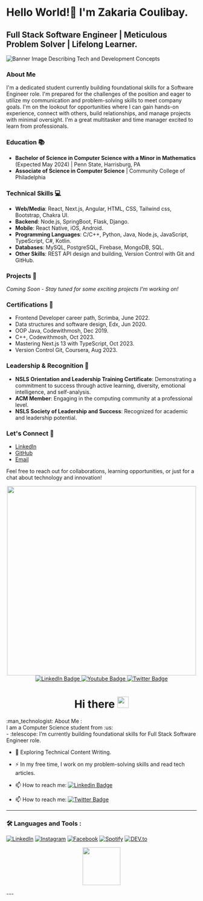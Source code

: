 # Hello World!👋 I'm Zakaria Coulibay.

## Full Stack Software Engineer | Meticulous Problem Solver | Lifelong Learner.

![Banner Image Describing Tech and Development Concepts](URL_to_Banner_Image)

### About Me
I'm a dedicated student currently building foundational skills for a Software Engineer role. I'm prepared for the challenges of the position and eager to utilize my communication and problem-solving skills to meet company goals. I'm on the lookout for opportunities where I can gain hands-on experience, connect with others, build relationships, and manage projects with minimal oversight. I'm a great multitasker and time manager excited to learn from professionals.

### Education 📚
- **Bachelor of Science in Computer Science with a Minor in Mathematics** (Expected May 2024) | Penn State, Harrisburg, PA
- **Associate of Science in Computer Science** | Community College of Philadelphia

### Technical Skills 💻
- **Web/Media**: React, Next.js, Angular, HTML, CSS, Tailwind css, Bootstrap, Chakra UI.
- **Backend**: Node.js, SpringBoot, Flask, Django.
- **Mobile**: React Native, iOS, Android.
- **Programming Languages**: C/C++, Python, Java, Node.js, JavaScript, TypeScript, C#, Kotlin.
- **Databases**: MySQL, PostgreSQL, Firebase, MongoDB, SQL.
- **Other Skills**: REST API design and building, Version Control with Git and GitHub.

### Projects 🚀
_Coming Soon - Stay tuned for some exciting projects I'm working on!_

### Certifications 🏅
- Frontend Developer career path, Scrimba, June 2022.
- Data structures and software design, Edx, Jun 2020.
- OOP Java, Codewithmosh, Dec 2019.
- C++, Codewithmosh, Oct 2023.
- Mastering Next.js 13 with TypeScript, Oct 2023.
- Version Control Git, Coursera, Aug 2023.

### Leadership & Recognition 🌟
- **NSLS Orientation and Leadership Training Certificate**: Demonstrating a commitment to success through active learning, diversity, emotional intelligence, and self-analysis.
- **ACM Member**: Engaging in the computing community at a professional level.
- **NSLS Society of Leadership and Success**: Recognized for academic and leadership potential.

### Let's Connect 🤝
- [LinkedIn](Your_LinkedIn_Profile)
- [GitHub](Your_GitHub_Profile)
- [Email](mailto:Your_Email)

Feel free to reach out for collaborations, learning opportunities, or just for a chat about technology and innovation!

<!-- Please replace 'URL_to_Banner_Image', 'Your_LinkedIn_Profile', 'Your_GitHub_Profile', and 'Your_Email' with your actual URLs and contact information. -->























<div id="header" align="center">
  <img src="https://cdn.dribbble.com/users/1292677/screenshots/6139167/avento.gif" width="500"/>
</div>
<div id="badges" align="center">
  <a href="www.linkedin.com/in/student-learning">
    <img src="https://img.shields.io/badge/LinkedIn-blue?style=for-the-badge&logo=linkedin&logoColor=white" alt="LinkedIn Badge"/>
  </a>
  <a href="your-youtube-URL">
    <img src="https://img.shields.io/badge/YouTube-red?style=for-the-badge&logo=youtube&logoColor=white" alt="Youtube Badge"/>
  </a>
  <a href="https://twitter.com/levis2021">
    <img src="https://img.shields.io/badge/Twitter-blue?style=for-the-badge&logo=twitter&logoColor=white" alt="Twitter Badge"/>
  </a>
</div>
<div align="center" >
  <img  src="https://komarev.com/ghpvc/?username=levisstrauss&style=flat-square&color=blue" alt=""/>
  <h1>
  Hi there
  <img src="https://media.giphy.com/media/hvRJCLFzcasrR4ia7z/giphy.gif" width="30px"/>
</h1>
</div>
:man_technologist: About Me : </br> 
I am a Computer Science student from :us: </br> 
 - :telescope: I’m currently building foundational skills for Full Stack Software Engineer role.

 - :seedling: Exploring Technical Content Writing.

 - :zap: In my free time, I work on my problem-solving skills and read tech articles.

 - :mailbox: How to reach me: [![Linkedin Badge](https://img.shields.io/badge/-kakbar-blue?style=flat&logo=Linkedin&logoColor=white)](https://linkedin.com/in/student-learning)
 - :mailbox: How to reach me: [![Twitter Badge](https://img.shields.io/badge/-kakbar-blue?style=flat&logo=Twitter&logoColor=white)](https://twitter.com/levis2021)
---
### :hammer_and_wrench: Languages and Tools :
<div>
<a href="https://www.linkedin.com/in/" target="_blank"><img src="https://img.shields.io/badge/LinkedIn-%230077B5.svg?&style=flat-square&logo=linkedin&logoColor=white" alt="LinkedIn"></a>
<a href="https://www.instagram.com/" target="_blank"><img src="https://img.shields.io/badge/Instagram-%23E4405F.svg?&style=flat-square&logo=instagram&logoColor=white" alt="Instagram"></a>
<a href="https://www.facebook.com/" target="_blank"><img src="https://img.shields.io/badge/Facebook-%231877F2.svg?&style=flat-square&logo=facebook&logoColor=white" alt="Facebook"></a>
<a href="https://open.spotify.com/user/0170agi99s5hh187g7mtz245b" target="_blank"><img src="https://img.shields.io/badge/Spotify-%231ED760.svg?&style=flat-square&logo=spotify&logoColor=white" alt="Spotify"></a>
<a href="https://dev.to/ABSphreak" target="_blank"><img src="https://img.shields.io/badge/DEV-%230A0A0A.svg?&style=flat-square&logo=DEV.to&logoColor=white" alt="DEV.to"></a>
</div>
<p align="center">
  <img src="https://andyruwruw.vercel.app/api/skills" style="height:100px; width:100px;">
</p>
---
